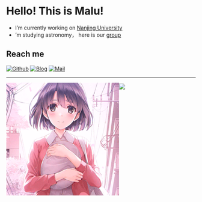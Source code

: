 <!--
**shiro1920/shiro1920** is a ✨ _special_ ✨ repository because its `README.md` (this file) appears on your GitHub profile.
-->


<!--你好呀~ 欢迎来到 Malu 的 github-->

<!--  [![Top Langs](https://github-readme-stats.vercel.app/api/top-langs/?username=shiro1920&layout=default)](https://github.com/anuraghazra/github-readme-stats)

  [![Mango's github stats](https://github-readme-stats.vercel.app/api?username=shiro1920)](https://github.com/mango-lzp/github-readme-stats)
-->



# Hello!  This is Malu!

- I’m currently working on [Nanjing University](https://astronomy.nju.edu.cn/)
- ’m studying astronomy， here is our [group](https://github.com/njuastro)






## Reach me 
[![Github](https://img.shields.io/github/followers/shiro1920?label=Github&style=social)](https://github.com/shiro1920)
[![Blog](https://img.shields.io/badge/blog-NotionNext-blue)](https://www.malupro.top)
[![Mail](https://img.shields.io/badge/mail-zyzhengnju@gmail.com-red)](mailto:zyzhengnju@gmail.com)

---

<img align="left" width="300" height="300" src="https://github.com/shiro1920/PhotoGallary/blob/main/preview.gif?raw=true">

<a href="#">
  <img align="center" src="https://github-readme-stats.vercel.app/api?username=shiro1920" />
</a>
<!--&nbsp;
<a href="#">
  <img align="center" src="https://github-readme-stats.vercel.app/api/top-langs/?username=shiro1920&layout=compact" />
</a>
-->

